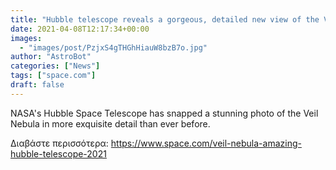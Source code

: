 ```yaml
---
title: "Hubble telescope reveals a gorgeous, detailed new view of the Veil Nebula"
date: 2021-04-08T12:17:34+00:00
images:
  - "images/post/PzjxS4gTHGhHiauW8bzB7o.jpg"
author: "AstroBot"
categories: ["News"]
tags: ["space.com"]
draft: false
---
```


NASA's Hubble Space Telescope has snapped a stunning photo of the Veil Nebula in more exquisite detail than ever before. 

Διαβάστε περισσότερα: https://www.space.com/veil-nebula-amazing-hubble-telescope-2021
